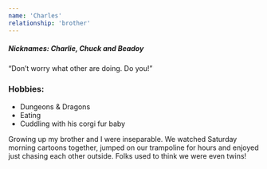 ```yaml
---
name: 'Charles'
relationship: 'brother'
---
```

##### Nicknames: Charlie, Chuck and Beadoy
“Don’t worry what other are doing. Do you!”

### Hobbies: 
- Dungeons & Dragons
- Eating 
- Cuddling with his corgi fur baby 

Growing up my brother and I were inseparable. We watched Saturday morning cartoons together, jumped on our trampoline for hours and enjoyed just chasing each other outside. Folks used to think we were even twins! 
